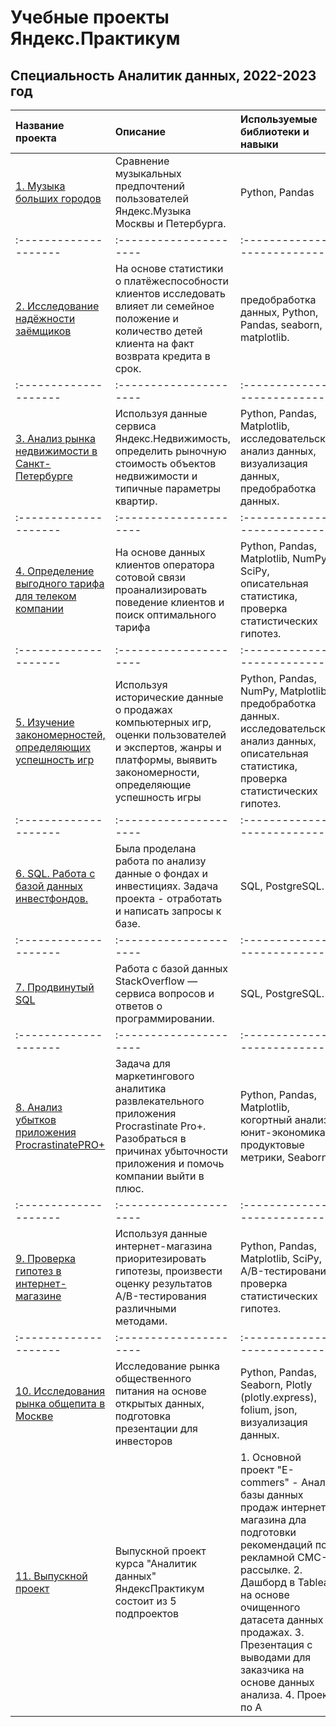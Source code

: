 # Учебные проекты Яндекс.Практикум
## Специальность Аналитик данных, 2022-2023 год



| Название проекта             | Описание           | Используемые библиотеки и навыки                |
| :-------------------- | :--------------------- |:---------------------------|
|[1. Музыка больших городов](https://github.com/dema-02/yandex-praktikum-projekt/tree/main/01_Big_siti_musik)|Сравнение музыкальных предпочтений пользователей Яндекс.Музыка Москвы и Петербурга. |Python, Pandas |
| :-------------------- | :--------------------- |:---------------------------|
|[2. Исследование надёжности заёмщиков](https://github.com/dema-02/yandex-praktikum-projekt/tree/main/02_Borrowers) |На основе статистики о платёжеспособности клиентов исследовать влияет ли семейное положение и количество детей клиента на факт возврата кредита в срок. | предобработка данных, Python, Pandas, seaborn, matplotlib. |
| :-------------------- | :--------------------- |:---------------------------|
|[3. Анализ рынка недвижимости в Санкт-Петербурге](https://github.com/dema-02/yandex-praktikum-projekt/tree/main/03_Real_estate)|Используя данные сервиса Яндекс.Недвижимость, определить рыночную стоимость объектов недвижимости и типичные параметры квартир.|Python, Pandas, Matplotlib, исследовательский анализ данных, визуализация данных, предобработка данных. |
| :-------------------- | :--------------------- |:---------------------------|
|[4. Определение выгодного тарифа для телеком компании](https://github.com/dema-02/yandex-praktikum-projekt/tree/main/04_mobil_tariff)|На основе данных клиентов оператора сотовой связи проанализировать поведение клиентов и поиск оптимального тарифа | Python, Pandas, Matplotlib, NumPy, SciPy, описательная статистика, проверка статистических гипотез. |
| :-------------------- | :--------------------- |:---------------------------|
|[5. Изучение закономерностей, определяющих успешность игр](https://github.com/dema-02/yandex-praktikum-projekt/tree/main/05_game)|Используя исторические данные о продажах компьютерных игр, оценки пользователей и экспертов, жанры и платформы, выявить закономерности, определяющие успешность игры |Python, Pandas, NumPy, Matplotlib, предобработка данных. исследовательский анализ данных, описательная статистика, проверка статистических гипотез. |
| :-------------------- | :--------------------- |:---------------------------|
|[6. SQL. Работа с базой данных инвестфондов.](https://github.com/dema-02/yandex-praktikum-projekt/tree/main/06_invest_fond)|Была проделана работа по анализу данные о фондах и инвестициях. Задача проекта - отработать и написать запросы к базе. | SQL, PostgreSQL.|
| :-------------------- | :--------------------- |:---------------------------|
|[7. Продвинутый SQL](https://github.com/dema-02/yandex-praktikum-projekt/tree/main/06_1_sql_StackOverflow)|Работа с базой данных StackOverflow — сервиса вопросов и ответов о программировании.| SQL, PostgreSQL. |
| :-------------------- | :--------------------- |:---------------------------|
|[8. Анализ убытков приложения ProcrastinatePRO+](https://github.com/dema-02/yandex-praktikum-projekt/tree/main/07_analisys_application)|Задача для маркетингового аналитика развлекательного приложения Procrastinate Pro+. Разобраться в причинах убыточности приложения и помочь компании выйти в плюс.| Python, Pandas, Matplotlib, когортный анализ, юнит-экономика, продуктовые метрики, Seaborn |
| :-------------------- | :--------------------- |:---------------------------|
|[9. Проверка гипотез в интернет-магазине](https://github.com/dema-02/yandex-praktikum-projekt/tree/main/08_AB_test)|Используя данные интернет-магазина приоритезировать гипотезы, произвести оценку результатов A/B-тестирования различными методами. | Python, Pandas, Matplotlib, SciPy, A/B-тестирование, проверка статистических гипотез. |
| :-------------------- | :--------------------- |:---------------------------|
|[10. Исследования рынка общепита в Москве](https://github.com/dema-02/yandex-praktikum-projekt/tree/main/09_kafe)|Исследование рынка общественного питания на основе открытых данных, подготовка презентации для инвесторов | Python, Pandas, Seaborn, Plotly (plotly.express), folium, json, визуализация данных. |
|[11. Выпускной проект](https://github.com/dema-02/yandex-praktikum-projekt/tree/main/10_graduation_project)|Выпускной проект курса "Аналитик данных" ЯндексПрактикум  состоит из 5 подпроектов |1. Основной проект "E-commers" - Анализ базы данных продаж интернет-магазина дла подготовки рекомендаций по рекламной СМС-рассылке. 2. Дашборд в Tableau на основе очищенного датасета данных о продажах. 3. Презентация с выводами для заказчика на основе данных анализа. 4. Проект по A|B  тестированию новой рекомендательной системы в приложении. 5. Задачи по SQL на основе баз данных по продажам книг. |

